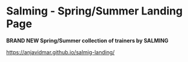 # Salming - Spring/Summer Landing Page

**BRAND NEW Spring/Summer collection of trainers by SALMING**

https://anjavidmar.github.io/salmig-landing/